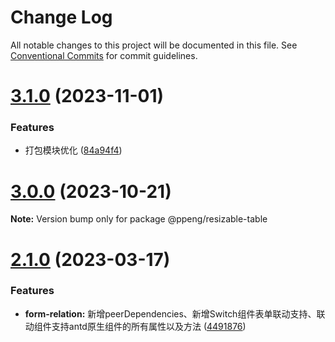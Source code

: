 # Change Log

All notable changes to this project will be documented in this file.
See [Conventional Commits](https://conventionalcommits.org) for commit guidelines.

# [3.1.0](https://github.com/Peng-YT/react-component/compare/v3.0.0...v3.1.0) (2023-11-01)


### Features

* 打包模块优化 ([84a94f4](https://github.com/Peng-YT/react-component/commit/84a94f4ea51bdd97818ca9fa71e073ba2abee781))





# [3.0.0](https://github.com/Peng-YT/react-component/compare/v2.3.0...v3.0.0) (2023-10-21)

**Note:** Version bump only for package @ppeng/resizable-table





# [2.1.0](https://github.com/Peng-YT/react-component/compare/v2.0.2...v2.1.0) (2023-03-17)


### Features

* **form-relation:** 新增peerDependencies、新增Switch组件表单联动支持、联动组件支持antd原生组件的所有属性以及方法 ([4491876](https://github.com/Peng-YT/react-component/commit/449187661b2c41ebefc4c894d80fbcea69c89320))
